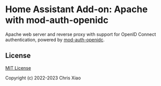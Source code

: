 # Home Assistant Add-on: Apache with mod-auth-openidc

Apache web server and reverse proxy with support for OpenID Connect authentication,
powered by [mod-auth-openidc](https://github.com/zmartzone/mod_auth_openidc).

## License

[MIT License](https://github.com/chrisx8/hassio-addons/blob/main/apache-oidc/LICENSE)

Copyright (c) 2022-2023 Chris Xiao
